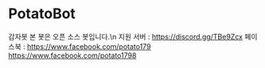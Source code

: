 # PotatoBot
감자봇
본 봇은 오픈 소스 봇입니다.\n
지원 서버 : https://discord.gg/TBe9Zcx 페이스북 : https://www.facebook.com/potato179 https://www.facebook.com/potato1798
